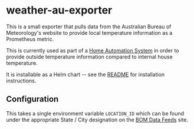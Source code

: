 # weather-au-exporter

This is a small exporter that pulls data from the Australian Bureau of Meteorology's website to provide local temperature information as a Prometheus metric.

This is currently used as part of a [Home Automation System](https://github.com/seanson/2018-pyconau-homekit-python) in order to provide outside temperature information compared to internal house temperature.

It is installable as a Helm chart -- see the [README](./helm/weather-au-exporter) for installation instructions.


## Configuration

This takes a single environment variable `LOCATION_ID` which can be found under the appropriate State / City designation on the [BOM Data Feeds](http://www.bom.gov.au/catalogue/data-feeds.shtml) site.